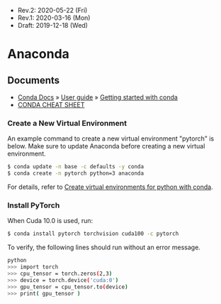 * Rev.2: 2020-05-22 (Fri)
* Rev.1: 2020-03-16 (Mon)
* Draft: 2019-12-18 (Wed)
# Anaconda

## Documents
* [Conda Docs](https://conda.io/projects/conda/en/latest/index.html) » [User guide](https://conda.io/projects/conda/en/latest/user-guide/index.html) » [Getting started with conda](https://conda.io/projects/conda/en/latest/user-guide/getting-started.html)
* [CONDA CHEAT SHEET](https://docs.conda.io/projects/conda/en/4.6.0/_downloads/52a95608c49671267e40c689e0bc00ca/conda-cheatsheet.pdf)

### Create a New Virtual Environment
An example command to create a new virtual environment "pytorch" is below. Make sure to update Anaconda before creating a new virtual environment.
```bash
$ conda update -n base -c defaults -y conda
$ conda create -n pytorch python=3 anaconda
```
For details, refer to [Create virtual environments for python with conda](https://uoa-eresearch.github.io/eresearch-cookbook/recipe/2014/11/20/conda/).
### Install PyTorch
When Cuda 10.0 is used, run:
```bash
$ conda install pytorch torchvision cuda100 -c pytorch
```
To verify, the following lines should run without an error message.
```bash
python
>>> import torch
>>> cpu_tensor = torch.zeros(2,3)
>>> device = torch.device('cuda:0')
>>> gpu_tensor = cpu_tensor.to(device)
>>> print( gpu_tensor )
```
